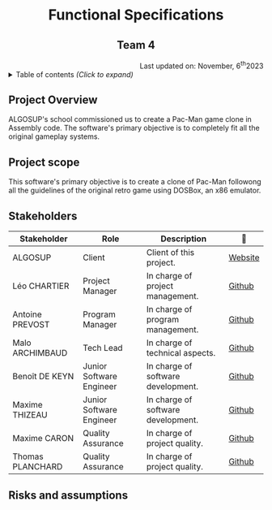 # <div align="center">Functional Specifications</div>

## <div align="center">Team 4</div>

<div align="right">Last updated on: November, 6<sup>th</sup>2023</div>

<details>
    <summary>Table of contents <i>(Click to expand)</i></summary>
    - [Functional Specifications](#functional-specifications)
        - [Overview](#project-overview)
        - [Project Scope](#project-scope)
        - [Stakeholders](#stakeholders)
        - [Risks and assumptions](#risks-and-assumptions)
</details>

## Project Overview

ALGOSUP's school commissioned us to create a Pac-Man game clone in Assembly code. The software's primary objective is to completely fit all the original gameplay systems.

## Project scope

This software's primary objective is to create a clone of Pac-Man followong all the guidelines of the original retro game using DOSBox, an x86 emulator. 

## Stakeholders

| Stakeholder      | Role                     | Description                        | 🔗                                             |
| ---------------- | ------------------------ | ---------------------------------- | ---------------------------------------------- |
| ALGOSUP          | Client                   | Client of this project.            | [Website](https://algosup.com/)                |
| Léo CHARTIER     | Project Manager          | In charge of project management.   | [Github](https://github.com/leo-chartier)      |
| Antoine PREVOST  | Program Manager          | In charge of program management.   | [Github](https://www.github.com/TechXplorerFR) |
| Malo ARCHIMBAUD  | Tech Lead                | In charge of technical aspects.    | [Github](https://github.com/Malo-Archimbaud)   |
| Benoît DE KEYN   | Junior Software Engineer | In charge of software development. | [Github](https://www.github.com/)              |
| Maxime THIZEAU   | Junior Software Engineer | In charge of software development. | [Github](https://www.github.com/)              |
| Maxime CARON     | Quality Assurance        | In charge of project quality.      | [Github](https://www.github.com/)              |
| Thomas PLANCHARD | Quality Assurance        | In charge of project quality.      | [Github](https://github.com/thomas-planchard)  |

## Risks and assumptions

